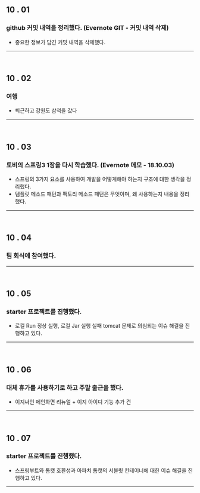 
## 10 . 01 

### github 커밋 내역을 정리했다. (Evernote GIT - 커밋 내역 삭제)
+ 중요한 정보가 담긴 커밋 내역을 삭제했다. 

---
<br>

## 10 . 02

### 여행
+ 퇴근하고 강원도 삼척을 갔다

---
<br>

## 10 . 03

### 토비의 스프링3 1장을 다시 학습했다. (Evernote 메모 - 18.10.03)
+ 스프링의 3가지 요소를 사용하여 개발을 어떻게해야 하는지 구조에 대한 생각을 정리했다. 
+ 템플릿 메소드 패턴과 팩토리 메소드 패턴은 무엇이며, 왜 사용하는지 내용을 정리했다.

---
<br>

## 10 . 04

### 팀 회식에 참여했다.

---
<br>

## 10 . 05

### starter 프로젝트를 진행했다.
+ 로컬 Run 정상 실행, 로컬 Jar 실행 실패 tomcat 문제로 의심되는 이슈 해결을 진행하고 있다.

---
<br>

## 10 . 06 

### 대체 휴가를 사용하기로 하고 주말 출근을 했다.
+ 이지싸인 메인화면 리뉴얼 + 이지 아이디 기능 추가 건

---
<br>

## 10 . 07

### starter 프로젝트를 진행했다.
+ 스프링부트와 톰캣 호환성과 아파치 톰캣의 서블릿 컨테이너에 대한 이슈 해결을 진행하고 있다.

---
<br>
